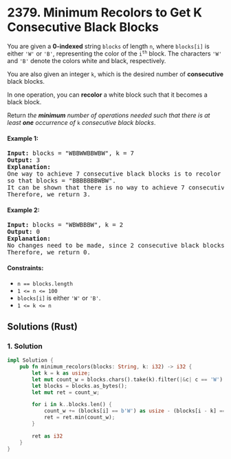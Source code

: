# 2379. Minimum Recolors to Get K Consecutive Black Blocks
You are given a **0-indexed** string `blocks` of length `n`, where `blocks[i]` is either `'W'` or `'B'`, representing the color of the <code>i<sup>th</sup></code> block. The characters `'W'` and `'B'` denote the colors white and black, respectively.

You are also given an integer `k`, which is the desired number of **consecutive** black blocks.

In one operation, you can **recolor** a white block such that it becomes a black block.

Return *the **minimum** number of operations needed such that there is at least **one** occurrence of* `k` *consecutive black blocks*.

#### Example 1:
<pre>
<strong>Input:</strong> blocks = "WBBWWBBWBW", k = 7
<strong>Output:</strong> 3
<strong>Explanation:</strong>
One way to achieve 7 consecutive black blocks is to recolor the 0th, 3rd, and 4th blocks
so that blocks = "BBBBBBBWBW".
It can be shown that there is no way to achieve 7 consecutive black blocks in less than 3 operations.
Therefore, we return 3.
</pre>

#### Example 2:
<pre>
<strong>Input:</strong> blocks = "WBWBBBW", k = 2
<strong>Output:</strong> 0
<strong>Explanation:</strong>
No changes need to be made, since 2 consecutive black blocks already exist.
Therefore, we return 0.
</pre>

#### Constraints:
* `n == blocks.length`
* `1 <= n <= 100`
* `blocks[i]` is either `'W'` or `'B'`.
* `1 <= k <= n`

## Solutions (Rust)

### 1. Solution
```Rust
impl Solution {
    pub fn minimum_recolors(blocks: String, k: i32) -> i32 {
        let k = k as usize;
        let mut count_w = blocks.chars().take(k).filter(|&c| c == 'W').count();
        let blocks = blocks.as_bytes();
        let mut ret = count_w;

        for i in k..blocks.len() {
            count_w += (blocks[i] == b'W') as usize - (blocks[i - k] == b'W') as usize;
            ret = ret.min(count_w);
        }

        ret as i32
    }
}
```
